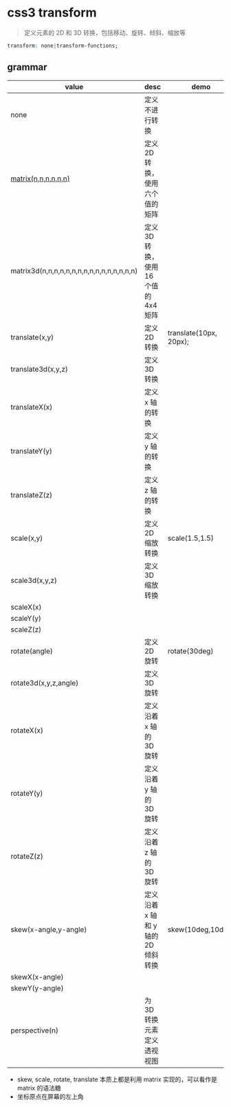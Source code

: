 # css3 transform

> 定义元素的 2D 和 3D 转换，包括移动、旋转、倾斜、缩放等

```css
transform: none|transform-functions;
```

## grammar

| value | desc | demo |
| --- | --- |--- |
| none | 定义不进行转换 |
| [matrix(n,n,n,n,n,n)](https://www.zhangxinxu.com/wordpress/2012/06/css3-transform-matrix-矩阵/) | 定义 2D 转换，使用六个值的矩阵 |
| matrix3d(n,n,n,n,n,n,n,n,n,n,n,n,n,n,n,n) | 定义 3D 转换，使用 16 个值的 4x4 矩阵 |
| translate(x,y) | 定义 2D 转换 | translate(10px, 20px);
| translate3d(x,y,z) | 定义 3D 转换 |
| translateX(x) | 定义 x 轴的转换 |
| translateY(y) | 定义 y 轴的转换 |
| translateZ(z) | 定义 z 轴的转换 |
| scale(x,y) | 定义 2D 缩放转换 | scale(1.5,1.5) |
| scale3d(x,y,z) | 定义 3D 缩放转换 |
| scaleX(x) |
| scaleY(y) |
| scaleZ(z) |
| rotate(angle) | 定义 2D 旋转 | rotate(30deg) |
| rotate3d(x,y,z,angle) | 定义 3D 旋转 |
| rotateX(x) | 定义沿着 x 轴的 3D 旋转 |
| rotateY(y) | 定义沿着 y 轴的 3D 旋转 |
| rotateZ(z) | 定义沿着 z 轴的 3D 旋转 |
| skew(x-angle,y-angle) | 定义沿着 x 轴和 y 轴的 2D 倾斜转换 | skew(10deg,10deg) |
| skewX(x-angle) |
| skewY(y-angle) |
| perspective(n) | 为 3D 转换元素定义透视视图 |

* skew, scale, rotate, translate 本质上都是利用 matrix 实现的，可以看作是 matrix 的语法糖
* 坐标原点在屏幕的左上角